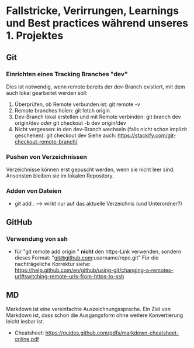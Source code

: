 # Fallstricke, Verirrungen, Learnings und Best practices während unseres 1. Projektes

## Git

### Einrichten eines Tracking Branches "dev"
Dies ist notwendig, wenn remote bereits der dev-Branch existiert, mit dem auch lokal gearbeitet werden soll:
1. Überprüfen, ob Remote verbunden ist:
    git remote -v
2. Remote branches holen:
    git fetch origin
3. Dev-Branch lokal erstellen und mit Remote verbinden:
    git branch dev origin/dev 
    *oder*
    git checkout -b dev origin/dev
4. Nicht vergessen: in den dev-Branch wechseln (falls nicht schon implizit geschehen):
    git checkout dev
Siehe auch: https://stackify.com/git-checkout-remote-branch/

### Pushen von Verzeichnissen
Verzeichnisse können erst gepuscht werden, wenn sie nicht leer sind. Ansonsten bleiben sie im lokalen Repository.

### Adden von Dateien
* git add . --> wirkt nur auf das aktuelle Verzeichnis (und Unterordner?)

## GitHub

### Verwendung von ssh
* für "git remote add origin <GitHib-Verzeichnis>" __nicht__ den https-Link verwenden, sondern dieses Format: "git@github.com:username/repo.git"
Für die nachträgeliche Korrektur siehe:
https://help.github.com/en/github/using-git/changing-a-remotes-url#switching-remote-urls-from-https-to-ssh 

## MD
Markdown ist eine vereinfachte Auszeichnungssprache. Ein Ziel von Markdown ist, dass schon die Ausgangsform ohne weitere Konvertierung leicht lesbar ist.
* Cheatsheet: https://guides.github.com/pdfs/markdown-cheatsheet-online.pdf
